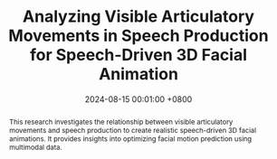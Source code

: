 ---
title:          "Analyzing Visible Articulatory Movements in Speech Production for Speech-Driven 3D Facial Animation"
date:           2024-08-15 00:01:00 +0800
selected:       true
pub:            "IEEE International Conference on Image Processing (ICIP)"
pub_last:       ' <span class="badge badge-pill badge-publication badge-success">Poster</span>'
pub_date:       "2024"

abstract: >-
  This research investigates the relationship between visible articulatory movements and speech production to create realistic speech-driven 3D facial animations. It provides insights into optimizing facial motion prediction using multimodal data.
cover:          /assets/images/covers/icip2024.jpg
authors:
  - Hyung Kyu Kim
  - Sangmin Lee
  - Hak Gu Kim
links:
  Paper: https://ieeexplore.ieee.org/document/10647359
  Code: ""
---
